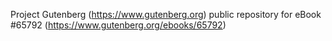 Project Gutenberg (https://www.gutenberg.org) public repository for
eBook #65792 (https://www.gutenberg.org/ebooks/65792)

